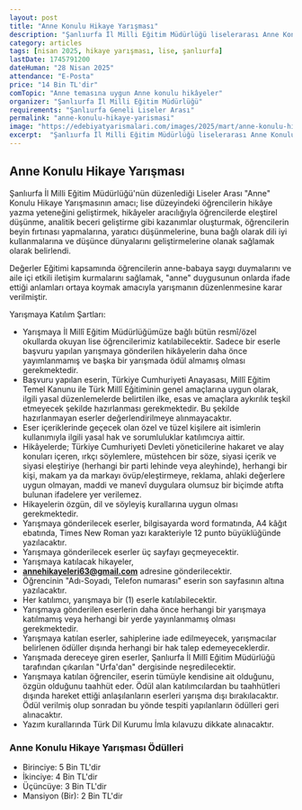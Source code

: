 ```yaml
---
layout: post
title: "Anne Konulu Hikaye Yarışması"
description: "Şanlıurfa İl Milli Eğitim Müdürlüğü liselerarası Anne Konulu Hikaye Yarışması'nı duyurdu"
category: articles
tags: [nisan 2025, hikaye yarışması, lise, şanlıurfa]
lastDate: 1745791200
dateHuman: "28 Nisan 2025"
attendance: "E-Posta"
price: "14 Bin TL'dir"
comTopic: "Anne temasına uygun Anne konulu hikâyeler"
organizer: "Şanlıurfa İl Milli Eğitim Müdürlüğü"
requirements: "Şanlıurfa Geneli Liseler Arası"
permalink: "anne-konulu-hikaye-yarismasi"
image: "https://edebiyatyarismalari.com/images/2025/mart/anne-konulu-hikaye-yarismasi.jpg"
excerpt:  "Şanlıurfa İl Milli Eğitim Müdürlüğü liselerarası Anne Konulu Hikaye Yarışması'nı duyurdu"
---
```


## Anne Konulu Hikaye Yarışması

Şanlıurfa İl Milli Eğitim Müdürlüğü'nün düzenlediği Liseler Arası "Anne" Konulu Hikaye Yarışmasının amacı; lise düzeyindeki öğrencilerin hikâye yazma yeteneğini geliştirmek, hikâyeler aracılığıyla öğrencilerde eleştirel düşünme, analitik beceri geliştirme gibi kazanımlar oluşturmak, öğrencilerin beyin fırtınası yapmalarına, yaratıcı düşünmelerine, buna bağlı olarak dili iyi kullanmalarına ve düşünce dünyalarını geliştirmelerine olanak sağlamak olarak belirlendi.

Değerler Eğitimi kapsamında öğrencilerin anne-babaya saygı duymalarını ve aile içi etkili iletişim kurmalarını sağlamak, "anne" duygusunun onlarda ifade ettiği anlamları ortaya koymak amacıyla yarışmanın düzenlenmesine karar verilmiştir.

Yarışmaya Katılım Şartları:

- Yarışmaya İl Millî Eğitim Müdürlüğümüze bağlı bütün resmî/özel okullarda okuyan lise öğrencilerimiz katılabilecektir. Sadece bir eserle başvuru yapılan yarışmaya gönderilen hikâyelerin daha önce yayımlanmamış ve başka bir yarışmada ödül almamış olması gerekmektedir.
- Başvuru yapılan eserin, Türkiye Cumhuriyeti Anayasası, Millî Eğitim Temel Kanunu ile Türk Millî Eğitiminin genel amaçlarına uygun olarak, ilgili yasal düzenlemelerde belirtilen ilke, esas ve amaçlara aykırılık teşkil etmeyecek şekilde hazırlanması gerekmektedir. Bu şekilde hazırlanmayan eserler değerlendirilmeye alınmayacaktır.
- Eser içeriklerinde geçecek olan özel ve tüzel kişilere ait isimlerin kullanımıyla ilgili yasal hak ve sorumluluklar katılımcıya aittir.
- Hikâyelerde; Türkiye Cumhuriyeti Devleti yöneticilerine hakaret ve alay konuları içeren, ırkçı söylemlere, müstehcen bir söze, siyasi içerik ve siyasi eleştiriye (herhangi bir parti lehinde veya aleyhinde), herhangi bir kişi, makam ya da markayı övüp/eleştirmeye, reklama, ahlaki değerlere uygun olmayan, maddi ve manevî duygulara olumsuz bir biçimde atıfta bulunan ifadelere yer verilemez. 
- Hikayelerin özgün, dil ve söyleyiş kurallarına uygun olması gerekmektedir. 
- Yarışmaya gönderilecek eserler, bilgisayarda word formatında, A4 kâğıt ebatında, Times New Roman yazı karakteriyle 12 punto büyüklüğünde yazılacaktır.
- Yarışmaya gönderilecek eserler üç sayfayı geçmeyecektir.
- Yarışmaya katılacak hikayeler,
- **annehikayeleri63@gmail.com** adresine gönderilecektir. 
- Öğrencinin "Adı-Soyadı, Telefon numarası" eserin son sayfasının altına yazılacaktır. 
- Her katılımcı, yarışmaya bir (1) eserle katılabilecektir. 
- Yarışmaya gönderilen eserlerin daha önce herhangi bir yarışmaya katılmamış veya herhangi bir yerde yayınlanmamış olması gerekmektedir. 
- Yarışmaya katılan eserler, sahiplerine iade edilmeyecek, yarışmacılar belirlenen ödüller dışında herhangi bir hak talep edemeyeceklerdir. 
- Yarışmada dereceye giren eserler, Şanlıurfa İl Millî Eğitim Müdürlüğü tarafından çıkarılan "Urfa'dan" dergisinde neşredilecektir. 
- Yarışmaya katılan öğrenciler, eserin tümüyle kendisine ait olduğunu, özgün olduğunu taahhüt eder. Ödül alan katılımcılardan bu taahhütleri dışında hareket ettiği anlaşılanların eserleri yarışma dışı bırakılacaktır. Ödül verilmiş olup sonradan bu yönde tespiti yapılanların ödülleri geri alınacaktır.
- Yazım kurallarında Türk Dil Kurumu İmla kılavuzu dikkate alınacaktır. 

### Anne Konulu Hikaye Yarışması Ödülleri

- Birinciye: 5 Bin TL'dir
- İkinciye: 4 Bin TL'dir
- Üçüncüye: 3 Bin TL'dir
- Mansiyon (Bir): 2 Bin TL'dir